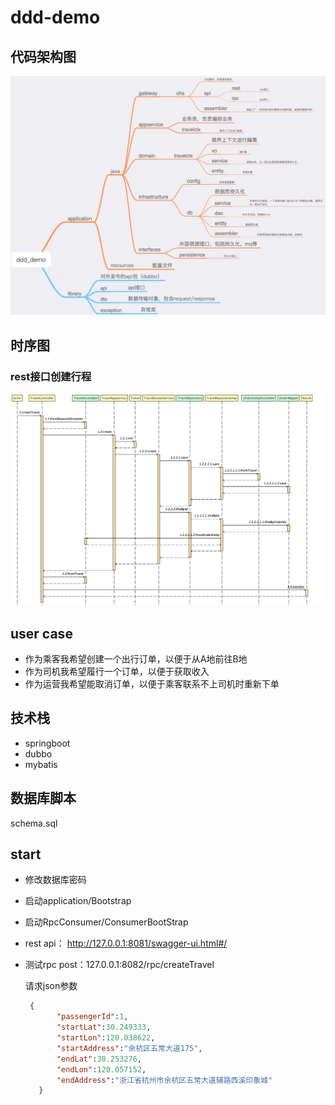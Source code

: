 # ddd-demo
## 代码架构图
![image](https://github.com/toby1024/ddd-demo/blob/master/doc/image/ddd_demo.png)

## 时序图
### rest接口创建行程
![image](https://github.com/toby1024/ddd-demo/blob/master/doc/image/rest_create_travel.png)


## user case
- 作为乘客我希望创建一个出行订单，以便于从A地前往B地
- 作为司机我希望履行一个订单，以便于获取收入
- 作为运营我希望能取消订单，以便于乘客联系不上司机时重新下单

## 技术栈
- springboot
- dubbo
- mybatis

## 数据库脚本
schema.sql

## start
- 修改数据库密码
- 启动application/Bootstrap
- 启动RpcConsumer/ConsumerBootStrap
- rest api： http://127.0.0.1:8081/swagger-ui.html#/
- 测试rpc post：127.0.0.1:8082/rpc/createTravel
   
   请求json参数
   ```json
    {
          "passengerId":1,
          "startLat":30.249333,
          "startLon":120.038622,
          "startAddress":"余杭区五常大道175",
          "endLat":30.253276,
          "endLon":120.057152,
          "endAddress":"浙江省杭州市余杭区五常大道辅路西溪印象城"
      }
  ```
   